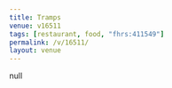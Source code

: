 ```yaml
---
title: Tramps
venue: v16511
tags: [restaurant, food, "fhrs:411549"]
permalink: /v/16511/
layout: venue
---
```

null